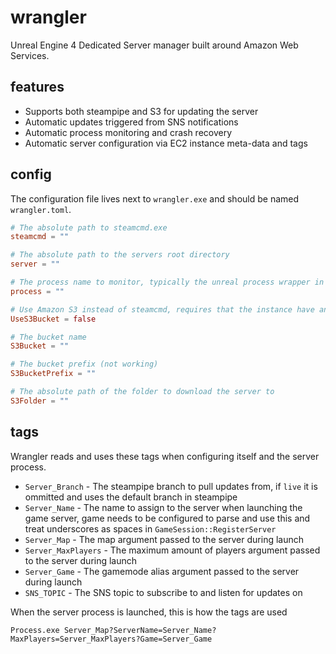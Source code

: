 # wrangler
Unreal Engine 4 Dedicated Server manager built around Amazon Web Services.

## features
* Supports both steampipe and S3 for updating the server
* Automatic updates triggered from SNS notifications
* Automatic process monitoring and crash recovery
* Automatic server configuration via EC2 instance meta-data and tags

## config
The configuration file lives next to `wrangler.exe` and should be named `wrangler.toml`.

```toml
# The absolute path to steamcmd.exe
steamcmd = ""

# The absolute path to the servers root directory
server = ""

# The process name to monitor, typically the unreal process wrapper in the games root folder
process = ""

# Use Amazon S3 instead of steamcmd, requires that the instance have an assigned IAM role with S3 access
UseS3Bucket = false

# The bucket name
S3Bucket = ""

# The bucket prefix (not working)
S3BucketPrefix = ""

# The absolute path of the folder to download the server to
S3Folder = ""
```

## tags
Wrangler reads and uses these tags when configuring itself and the server process.

* `Server_Branch` - The steampipe branch to pull updates from, if `live` it is ommitted and uses the default branch in steampipe
* `Server_Name` - The name to assign to the server when launching the game server, game needs to be configured to parse and use this and treat underscores as spaces in `GameSession::RegisterServer`
* `Server_Map` - The map argument passed to the server during launch
* `Server_MaxPlayers` - The maximum amount of players argument passed to the server during launch
* `Server_Game` - The gamemode alias argument passed to the server during launch
* `SNS_TOPIC` - The SNS topic to subscribe to and listen for updates on

When the server process is launched, this is how the tags are used

`Process.exe Server_Map?ServerName=Server_Name?MaxPlayers=Server_MaxPlayers?Game=Server_Game`
